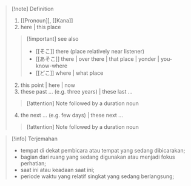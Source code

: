 >[!note] Definition
> 1.  [[Pronoun]], [[Kana]]
> 2. here | this place
> > [!important] see also
> > - [[そこ]] 
> > there (place relatively near listener) 
> >  - [[あそこ]] 
> > there | over there | that place | yonder | you-know-where
> > - [[どこ]] 
> > where | what place
>
> 2. this point | here | now 
> 3. these past ... (e.g. three years) | these last ... 
> > [!attention] Note
> > followed by a duration noun
> 4. the next ... (e.g. few days) | these next ... 
> > [!attention] Note
> > followed by a duration noun

>[!info] Terjemahan
>- tempat di dekat pembicara atau tempat yang sedang dibicarakan;
>- bagian dari ruang yang sedang digunakan atau menjadi fokus perhatian;
>- saat ini atau keadaan saat ini;
>- periode waktu yang relatif singkat yang sedang berlangsung;